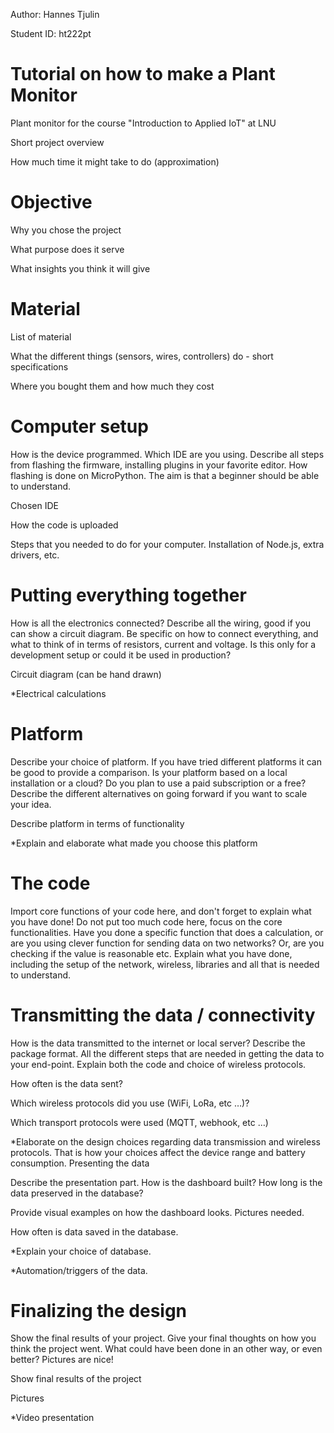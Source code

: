Author: Hannes Tjulin

Student ID: ht222pt
# Tutorial on how to make a Plant Monitor
Plant monitor for the course "Introduction to Applied IoT" at LNU

Short project overview

How much time it might take to do (approximation)

# Objective
Why you chose the project

What purpose does it serve

What insights you think it will give

# Material
List of material

What the different things (sensors, wires, controllers) do - short specifications

Where you bought them and how much they cost

# Computer setup
How is the device programmed. Which IDE are you using. Describe all steps from flashing the firmware, installing plugins in your favorite editor. How flashing is done on MicroPython. The aim is that a beginner should be able to understand.

Chosen IDE

How the code is uploaded

Steps that you needed to do for your computer. Installation of Node.js, extra drivers, etc.

# Putting everything together
How is all the electronics connected? Describe all the wiring, good if you can show a circuit diagram. Be specific on how to connect everything, and what to think of in terms of resistors, current and voltage. Is this only for a development setup or could it be used in production?

Circuit diagram (can be hand drawn)

*Electrical calculations

# Platform
Describe your choice of platform. If you have tried different platforms it can be good to provide a comparison.
Is your platform based on a local installation or a cloud? Do you plan to use a paid subscription or a free? Describe the different alternatives on going forward if you want to scale your idea.

Describe platform in terms of functionality

*Explain and elaborate what made you choose this platform

# The code
Import core functions of your code here, and don't forget to explain what you have done! Do not put too much code here, focus on the core functionalities. Have you done a specific function that does a calculation, or are you using clever function for sending data on two networks? Or, are you checking if the value is reasonable etc. Explain what you have done, including the setup of the network, wireless, libraries and all that is needed to understand.

# Transmitting the data / connectivity
How is the data transmitted to the internet or local server? Describe the package format. All the different steps that are needed in getting the data to your end-point. Explain both the code and choice of wireless protocols.

How often is the data sent?

Which wireless protocols did you use (WiFi, LoRa, etc …)?

Which transport protocols were used (MQTT, webhook, etc …)

*Elaborate on the design choices regarding data transmission and wireless protocols. That is how your choices affect the device range and battery consumption.
Presenting the data

Describe the presentation part. How is the dashboard built? How long is the data preserved in the database?

Provide visual examples on how the dashboard looks. Pictures needed.

How often is data saved in the database.

*Explain your choice of database.

*Automation/triggers of the data.

# Finalizing the design
Show the final results of your project. Give your final thoughts on how you think the project went. What could have been done in an other way, or even better? Pictures are nice!

Show final results of the project

Pictures

*Video presentation
